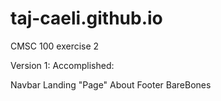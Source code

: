 # taj-caeli.github.io
CMSC 100 exercise 2

Version 1:
Accomplished:

Navbar
Landing "Page" About
Footer BareBones
